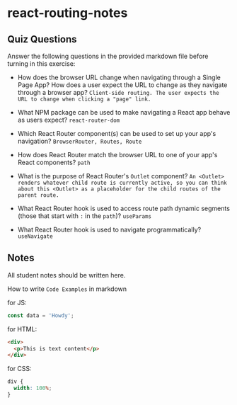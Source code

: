 # react-routing-notes

## Quiz Questions

Answer the following questions in the provided markdown file before turning in this exercise:

- How does the browser URL change when navigating through a Single Page App? How does a user expect the URL to change as they navigate through a browser app?
  `Client-side routing. The user expects the URL to change when clicking a "page" link.`

- What NPM package can be used to make navigating a React app behave as users expect?
  `react-router-dom`

- Which React Router component(s) can be used to set up your app's navigation?
  `BrowserRouter, Routes, Route`

- How does React Router match the browser URL to one of your app's React components?
  `path`

- What is the purpose of React Router's `Outlet` component?
  `An <Outlet> renders whatever child route is currently active, so you can think about this <Outlet> as a placeholder for the child routes of the parent route.`

- What React Router hook is used to access route path dynamic segments (those that start with `:` in the `path`)?
  `useParams`

- What React Router hook is used to navigate programmatically?
  `useNavigate`

## Notes

All student notes should be written here.

How to write `Code Examples` in markdown

for JS:

```javascript
const data = 'Howdy';
```

for HTML:

```html
<div>
  <p>This is text content</p>
</div>
```

for CSS:

```css
div {
  width: 100%;
}
```
